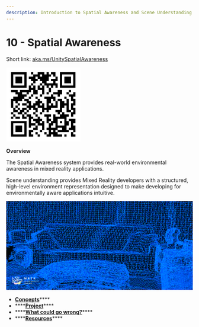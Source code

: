 ```yaml
---
description: Introduction to Spatial Awareness and Scene Understanding.
---
```


# 10 - Spatial Awareness

Short link: [aka.ms/UnitySpatialAwareness](https://aka.ms/UnitySpatialAwareness)

![Spatial Awareness URL](../../.gitbook/assets/spatialawareness.png)

**Overview**

The Spatial Awareness system provides real-world environmental awareness in mixed reality applications.

Scene understanding provides Mixed Reality developers with a structured, high-level environment representation designed to make developing for environmentally aware applications intuitive.

![Spatial Awareness environment mesh.](../../.gitbook/assets/mrtk_spatialawareness_main.png)

* **​**[**Concepts​**](concepts/)\*\*\*\*
* \*\*\*\*[**​Project​**](project.md)\*\*\*\*
* \*\*\*\*[**​What could go wrong?​**](what-could-go-wrong.md)\*\*\*\*
* \*\*\*\*[**​Resources**](resources.md)\*\*\*\*

